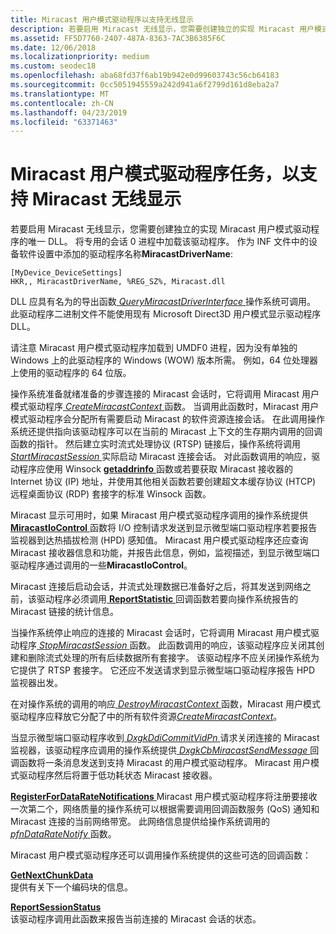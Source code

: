 ```yaml
---
title: Miracast 用户模式驱动程序以支持无线显示
description: 若要启用 Miracast 无线显示，您需要创建独立的实现 Miracast 用户模式驱动程序的唯一 DLL。
ms.assetid: FF5D7760-2407-487A-8363-7AC3B6385F6C
ms.date: 12/06/2018
ms.localizationpriority: medium
ms.custom: seodec18
ms.openlocfilehash: aba68fd37f6ab19b942e0d99603743c56cb64183
ms.sourcegitcommit: 0cc5051945559a242d941a6f2799d161d8eba2a7
ms.translationtype: MT
ms.contentlocale: zh-CN
ms.lasthandoff: 04/23/2019
ms.locfileid: "63371463"
---
```

# <a name="span-iddisplaymiracastuser-modedrivertaskstosupportmiracastwirelessdisplaysspanmiracast-user-mode-driver-tasks-to-support-miracast-wireless-displays"></a><span id="display.miracast_user-mode_driver_tasks_to_support_miracast_wireless_displays"></span>Miracast 用户模式驱动程序任务，以支持 Miracast 无线显示


若要启用 Miracast 无线显示，您需要创建独立的实现 Miracast 用户模式驱动程序的唯一 DLL。 将专用的会话 0 进程中加载该驱动程序。 作为 INF 文件中的设备软件设置中添加的驱动程序名称**MiracastDriverName**:

``` syntax
[MyDevice_DeviceSettings]
HKR,, MiracastDriverName, %REG_SZ%, Miracast.dll
```

DLL 应具有名为的导出函数[ *QueryMiracastDriverInterface* ](https://msdn.microsoft.com/library/windows/hardware/dn265499)操作系统可调用。 此驱动程序二进制文件不能使用现有 Microsoft Direct3D 用户模式显示驱动程序 DLL。

请注意 Miracast 用户模式驱动程序加载到 UMDF0 进程，因为没有单独的 Windows 上的此驱动程序的 Windows (WOW) 版本所需。 例如，64 位处理器上使用的驱动程序的 64 位版。

操作系统准备就绪准备的步骤连接的 Miracast 会话时，它将调用 Miracast 用户模式驱动程序[ *CreateMiracastContext* ](https://msdn.microsoft.com/library/windows/hardware/dn265169)函数。 当调用此函数时，Miracast 用户模式驱动程序会分配所有需要启动 Miracast 的软件资源连接会话。 在此调用操作系统还提供指向该驱动程序可以在当前的 Miracast 上下文的生存期内调用的回调函数的指针。 然后建立实时流式处理协议 (RTSP) 链接后，操作系统将调用[ *StartMiracastSession* ](https://msdn.microsoft.com/library/windows/hardware/dn265504)实际启动 Miracast 连接会话。 对此函数调用的响应，驱动程序应使用 Winsock [ **getaddrinfo** ](https://msdn.microsoft.com/library/windows/desktop/ms738520)函数或若要获取 Miracast 接收器的 Internet 协议 (IP) 地址，并使用其他相关函数若要创建超文本缓存协议 (HTCP) 远程桌面协议 (RDP) 套接字的标准 Winsock 函数。

Miracast 显示可用时，如果 Miracast 用户模式驱动程序调用的操作系统提供[ **MiracastIoControl** ](https://msdn.microsoft.com/library/windows/hardware/dn265469)函数将 I/O 控制请求发送到显示微型端口驱动程序若要报告监视器到达热插拔检测 (HPD) 感知值。 Miracast 用户模式驱动程序还应查询 Miracast 接收器信息和功能，并报告此信息，例如，监视描述，到显示微型端口驱动程序通过调用的一些**MiracastIoControl**。

Miracast 连接后启动会话，并流式处理数据已准备好之后，将其发送到网络之前，该驱动程序必须调用[ **ReportStatistic** ](https://msdn.microsoft.com/library/windows/hardware/dn265503)回调函数若要向操作系统报告的 Miracast 链接的统计信息。

当操作系统停止响应的连接的 Miracast 会话时，它将调用 Miracast 用户模式驱动程序[ *StopMiracastSession* ](https://msdn.microsoft.com/library/windows/hardware/dn265505)函数。 此函数调用的响应，该驱动程序应关闭其创建和删除流式处理的所有后续数据所有套接字。 该驱动程序不应关闭操作系统为它提供了 RTSP 套接字。 它还应不发送请求到显示微型端口驱动程序报告 HPD 监视器出发。

在对操作系统的调用的响应[ *DestroyMiracastContext* ](https://msdn.microsoft.com/library/windows/hardware/dn265304)函数，Miracast 用户模式驱动程序应释放它分配了中的所有软件资源[*CreateMiracastContext*](https://msdn.microsoft.com/library/windows/hardware/dn265169)。

当显示微型端口驱动程序收到[ *DxgkDdiCommitVidPn* ](https://msdn.microsoft.com/library/windows/hardware/ff559597)请求关闭连接的 Miracast 监视器，该驱动程序应调用的操作系统提供[ *DxgkCbMiracastSendMessage* ](https://msdn.microsoft.com/library/windows/hardware/dn344646)回调函数将一条消息发送到支持 Miracast 的用户模式驱动程序。 Miracast 用户模式驱动程序然后将置于低功耗状态 Miracast 接收器。

[ **RegisterForDataRateNotifications** ](https://msdn.microsoft.com/library/windows/hardware/dn265500) Miracast 用户模式驱动程序将注册要接收一次第二个，网络质量的操作系统可以根据需要调用回调函数服务 (QoS) 通知和 Miracast 连接的当前网络带宽。 此网络信息提供给操作系统调用的[ *pfnDataRateNotify* ](https://msdn.microsoft.com/library/windows/hardware/dn265492)函数。

Miracast 用户模式驱动程序还可以调用操作系统提供的这些可选的回调函数：

<span id="GetNextChunkData"></span><span id="getnextchunkdata"></span><span id="GETNEXTCHUNKDATA"></span>[**GetNextChunkData**](https://msdn.microsoft.com/library/windows/hardware/dn265462)  
提供有关下一个编码块的信息。

<span id="ReportSessionStatus"></span><span id="reportsessionstatus"></span><span id="REPORTSESSIONSTATUS"></span>[**ReportSessionStatus**](https://msdn.microsoft.com/library/windows/hardware/dn265502)  
该驱动程序调用此函数来报告当前连接的 Miracast 会话的状态。

 

 





